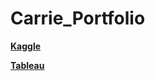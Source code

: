 # Carrie_Portfolio

[**Kaggle**](https://www.kaggle.com/carriech) 

[**Tableau**](https://public.tableau.com/app/profile/carrie.chen5593#!/?newProfile=&activeTab=0)
